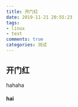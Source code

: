 ```yaml
---
title: 开门红
date: 2019-11-21 20:55:23
tags: 
- linux
- test
comments: true
categories: 测试
---
```


## 开门红

hahaha

#### hai


